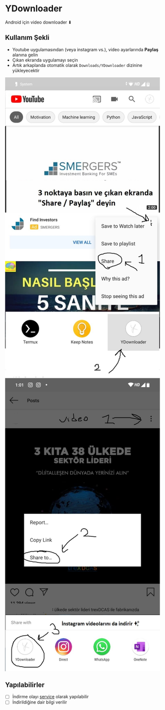 # YDownloader

Android için video downloader ⬇

## Kullanım Şekli

- Youtube uygulamasından (veya instagram vs.), video ayarlarında **Paylaş** alanına gelin
- Çıkan ekranda uygulamayı seçin
- Artık arkaplanda otomatik olarak `Downloads/YDownloader` dizinine yükleyecektir

![usage_ex](res/usage_ex.png)
![insta_ex](res/insta_ex.jpg)

## Yapılabilirler

- [ ] İndirme olayı [service](https://developer.android.com/guide/components/services) olarak yapılabilir
- [ ] İndirildiğine dair bilgi verilir
